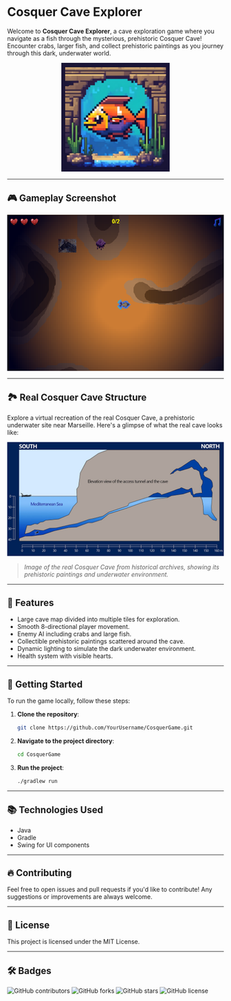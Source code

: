 # Cosquer Cave Explorer

Welcome to **Cosquer Cave Explorer**, a cave exploration game where you navigate as a fish through the mysterious, prehistoric Cosquer Cave! Encounter crabs, larger fish, and collect prehistoric paintings as you journey through this dark, underwater world.

<p align="center">
    <img src="./img/logo.jpg" alt="Logo" width="50%">
</p>

---

## 🎮 Gameplay Screenshot

![Gameplay](./img/Screenshot%202024-10-27%20233239.png)

---

## 🏞️ Real Cosquer Cave Structure

Explore a virtual recreation of the real Cosquer Cave, a prehistoric underwater site near Marseille. Here's a glimpse of what the real cave looks like:

![Cosquer Cave](./img/section-view-of-the-cosquer-cave-.jpg)

> *Image of the real Cosquer Cave from historical archives, showing its prehistoric paintings and underwater environment.*

---

## 🐠 Features

- Large cave map divided into multiple tiles for exploration.
- Smooth 8-directional player movement.
- Enemy AI including crabs and large fish.
- Collectible prehistoric paintings scattered around the cave.
- Dynamic lighting to simulate the dark underwater environment.
- Health system with visible hearts.

---

## 🚀 Getting Started

To run the game locally, follow these steps:

1. **Clone the repository**:
   ```bash
   git clone https://github.com/YourUsername/CosquerGame.git
   ```

2. **Navigate to the project directory**:
   ```bash
   cd CosquerGame
   ```

3. **Run the project**:
   ```bash
   ./gradlew run
   ```

---

## 📚 Technologies Used

- Java
- Gradle
- Swing for UI components

---

## 🔥 Contributing

Feel free to open issues and pull requests if you'd like to contribute! Any suggestions or improvements are always welcome.

---

## 📄 License

This project is licensed under the MIT License.

---

## 🛠️ Badges

![GitHub contributors](https://img.shields.io/github/contributors/tonil00/CosquerGame)
![GitHub forks](https://img.shields.io/github/forks/tonil00/CosquerGame)
![GitHub stars](https://img.shields.io/github/stars/tonil00/CosquerGame)
![GitHub license](https://img.shields.io/github/license/tonil00/CosquerGame)
